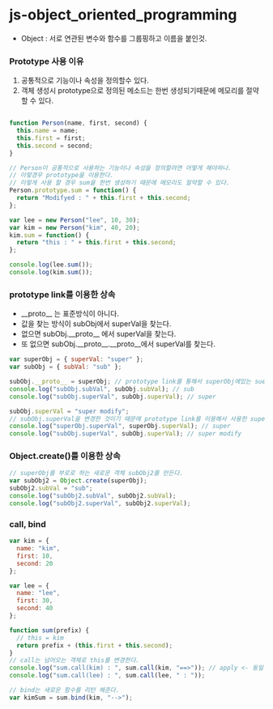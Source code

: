 # js-object_oriented_programming

- Object : 서로 연관된 변수와 함수를 그룹핑하고 이름을 붙인것.



### Prototype 사용 이유

1. 공통적으로 기능이나 속성을 정의할수 있다. 
2. 객체 생성시 prototype으로 정의된 메소드는 한번 생성되기때문에 메모리를 절약할 수 있다. 

```javascript

function Person(name, first, second) {
  this.name = name;
  this.first = first;
  this.second = second;
}

// Person이 공통적으로 사용하는 기능이나 속성을 정의할려면 어떻게 해야하나.
// 이렇경우 prototype을 이용한다.
// 이렇게 사용 할 경우 sum을 한번 생성하기 때문에 메모리도 절약할 수 있다.
Person.prototype.sum = function() {
  return "Modifyed : " + this.first + this.second;
};

var lee = new Person("lee", 10, 30);
var kim = new Person("kim", 40, 20);
kim.sum = function() {
  return "this : " + this.first + this.second;
};

console.log(lee.sum());
console.log(kim.sum());
```



### prototype link를 이용한 상속

- \_\_proto\_\_ 는 표준방식이 아니다.
- 값을 찾는 방식이 subObj에서 superVal을 찾는다. 
- 없으면 subObj.\_\_proto\_\_ 에서 superVal을 찾는다.
- 또 없으면 subObj.\_\_proto\_\_.\_\_proto\_\_에서 superVal를 찾는다.

```javascript
var superObj = { superVal: "super" };
var subObj = { subVal: "sub" };

subObj.__proto__ = superObj; // prototype link를 통해서 superObj에있는 suerVal를 찾는다.
console.log("subObj.subVal", subObj.subVal); // sub
console.log("subObj.superVal", subObj.superVal); // super

subObj.superVal = "super modify";
// subObj.superVal을 변경한 것이기 때문에 prototype link를 이용해서 사용한 superObj.superVal의 값은 변경되지 않는다.
console.log("superObj.superVal", superObj.superVal); // super
console.log("subObj.superVal", subObj.superVal); // super modify
```



### Object.create()를 이용한 상속

```javascript
// superObj를 부로로 하는 새로운 객체 subObj2를 만든다.
var subObj2 = Object.create(superObj);
subObj2.subVal = "sub";
console.log("subObj2.subVal", subObj2.subVal);
console.log("subObj2.superVal", subObj2.superVal);
```



### call, bind

```javascript
var kim = {
  name: "kim",
  first: 10,
  second: 20
};

var lee = {
  name: "lee",
  first: 30,
  second: 40
};

function sum(prefix) {
  // this = kim
  return prefix + (this.first + this.second);
}
// call는 넘어오는 객체로 this를 변경한다.
console.log("sum.call(kim) : ", sum.call(kim, "==>")); // apply <- 동일한 일을 함.
console.log("sum.call(lee) : ", sum.call(lee, " : "));

// bind는 새로운 함수를 리턴 해준다.
var kimSum = sum.bind(kim, "-->");

```

